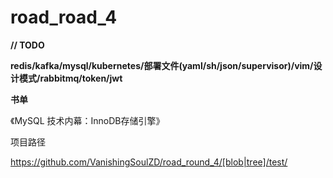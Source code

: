 # road_road_4

**// TODO**

**redis/kafka/mysql/kubernetes/部署文件(yaml/sh/json/supervisor)/vim/设计模式/rabbitmq/token/jwt**



**书单**

《MySQL 技术内幕：InnoDB存储引擎》



项目路径

https://github.com/VanishingSoulZD/road_round_4/[blob|tree]/test/





